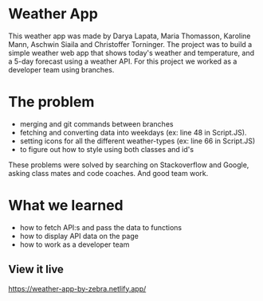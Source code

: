 # Weather App
This weather app was made by Darya Lapata, Maria Thomasson, Karoline Mann, Aschwin Siaila and Christoffer Torninger.
The project was to build a simple weather web app that shows today's weather and temperature, and a 5-day forecast using a weather API. For this project we worked as a developer team using branches. 

# The problem

- merging and git commands between branches
- fetching and converting data into weekdays (ex: line 48 in Script.JS).
- setting icons for all the different weather-types (ex: line 66 in Script.JS)
- to figure out how to style using both classes and id's 

These problems were solved by searching on Stackoverflow and Google, asking class mates and code coaches. And good team work.

# What we learned

- how to fetch API:s and pass the data to functions
- how to display API data on the page
- how to work as a developer team 



## View it live

https://weather-app-by-zebra.netlify.app/
